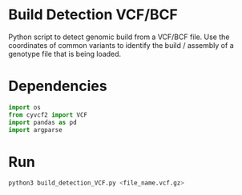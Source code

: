 # Build Detection VCF/BCF

Python script to detect genomic build from a VCF/BCF file. 
Use the coordinates of common variants to identify the build / assembly of a genotype file that is being loaded.

# Dependencies 
```python
import os 
from cyvcf2 import VCF
import pandas as pd
import argparse
```

# Run

```python
python3 build_detection_VCF.py <file_name.vcf.gz>
```

